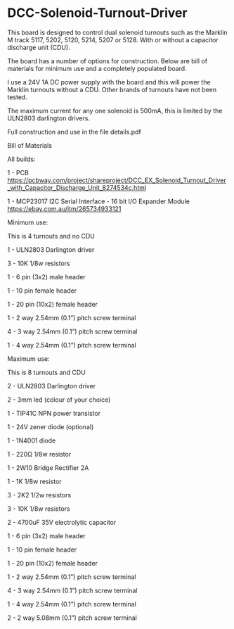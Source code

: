 # DCC-Solenoid-Turnout-Driver

This board is designed to control dual solenoid turnouts such as the Marklin M track 5117, 5202, 5120, 5214,
5207 or 5128. With or without a capacitor discharge unit (CDU).

The board has a number of options for construction. Below are bill of materials for minimum use and a
completely populated board.

I use a 24V 1A DC power supply with the board and this will power the Marklin turnouts without a CDU.
Other brands of turnouts have not been tested.

The maximum current for any one solenoid is 500mA, this is limited by the ULN2803 darlington drivers.

Full construction and use in the file details.pdf



Bill of Materials

All builds:

1 - PCB
https://pcbway.com/project/shareproject/DCC_EX_Solenoid_Turnout_Driver_with_Capacitor_Discharge_Unit_8274534c.html

1 - MCP23017 I2C Serial Interface - 16 bit I/O Expander Module
https://ebay.com.au/itm/265734933121

Minimum use:

This is 4 turnouts and no CDU

1 - ULN2803 Darlington driver

3 - 10K 1/8w resistors

1 - 6 pin (3x2) male header

1 - 10 pin female header

1 - 20 pin (10x2) female header

1 - 2 way 2.54mm (0.1”) pitch screw terminal

4 - 3 way 2.54mm (0.1”) pitch screw terminal

1 - 4 way 2.54mm (0.1”) pitch screw terminal


Maximum use:

This is 8 turnouts and CDU

2 - ULN2803 Darlington driver

2 - 3mm led (colour of your choice)

1 - TIP41C NPN power transistor

1 - 24V zener diode (optional)

1 - 1N4001 diode

1 - 220Ω 1/8w resistor

1 - 2W10 Bridge Rectifier 2A

1 - 1K 1/8w resistor

3 - 2K2 1/2w resistors

3 - 10K 1/8w resistors

2 - 4700uF 35V electrolytic capacitor

1 - 6 pin (3x2) male header

1 - 10 pin female header

1 - 20 pin (10x2) female header

1 - 2 way 2.54mm (0.1”) pitch screw terminal

4 - 3 way 2.54mm (0.1”) pitch screw terminal

1 - 4 way 2.54mm (0.1”) pitch screw terminal

2 - 2 way 5.08mm (0.1”) pitch screw terminal


